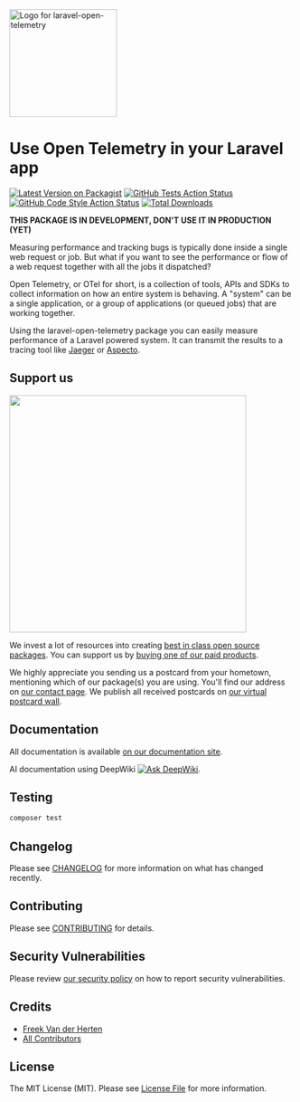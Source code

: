 <div align="left">
    <a href="https://spatie.be/open-source?utm_source=github&utm_medium=banner&utm_campaign=laravel-open-telemetry">
      <picture>
        <source media="(prefers-color-scheme: dark)" srcset="https://spatie.be/packages/header/laravel-open-telemetry/html/dark.webp">
        <img alt="Logo for laravel-open-telemetry" src="https://spatie.be/packages/header/laravel-open-telemetry/html/light.webp" height="190">
      </picture>
    </a>

<h1>Use Open Telemetry in your Laravel app</h1>

[![Latest Version on Packagist](https://img.shields.io/packagist/v/spatie/laravel-open-telemetry.svg?style=flat-square)](https://packagist.org/packages/spatie/laravel-open-telemetry)
[![GitHub Tests Action Status](https://img.shields.io/github/actions/workflow/status/spatie/laravel-open-telemetry/run-tests.yml?branch=main&label=Tests&style=flat-square)](https://github.com/spatie/laravel-open-telemetry/actions?query=workflow%3Arun-tests+branch%3Amain)
[![GitHub Code Style Action Status](https://img.shields.io/github/actions/workflow/status/spatie/laravel-open-telemetry/fix-php-code-style-issues.yml?branch=main&label=Code%20Style&style=flat-square)](https://github.com/spatie/laravel-open-telemetry/actions?query=workflow%3A"Fix+PHP+code+style+issues"+branch%3Amain)
[![Total Downloads](https://img.shields.io/packagist/dt/spatie/laravel-open-telemetry.svg?style=flat-square)](https://packagist.org/packages/spatie/laravel-open-telemetry)
    
</div>

**THIS PACKAGE IS IN DEVELOPMENT, DON'T USE IT IN PRODUCTION (YET)**

Measuring performance and tracking bugs is typically done inside a single web request or job. But what if you want to see the performance or flow of a web request together with all the jobs it dispatched?

Open Telemetry, or OTel for short, is a collection of tools, APIs and SDKs to collect information on how an entire system is behaving. A "system" can be a single application, or a group of applications (or queued jobs) that are working together.

Using the laravel-open-telemetry package you can easily measure performance of a Laravel powered system. It can transmit the results to a tracing tool like [Jaeger](https://www.jaegertracing.io) or [Aspecto](https://www.aspecto.io).

## Support us

[<img src="https://github-ads.s3.eu-central-1.amazonaws.com/laravel-open-telemetry.jpg?t=1" width="419px" />](https://spatie.be/github-ad-click/laravel-open-telemetry)

We invest a lot of resources into creating [best in class open source packages](https://spatie.be/open-source). You can support us by [buying one of our paid products](https://spatie.be/open-source/support-us).

We highly appreciate you sending us a postcard from your hometown, mentioning which of our package(s) you are using. You'll find our address on [our contact page](https://spatie.be/about-us). We publish all received postcards on [our virtual postcard wall](https://spatie.be/open-source/postcards).

## Documentation

All documentation is available [on our documentation site](https://spatie.be/docs/laravel-open-telemetry).

AI documentation using DeepWiki [![Ask DeepWiki](https://deepwiki.com/badge.svg)](https://deepwiki.com/spatie/laravel-open-telemetry).

## Testing

```bash
composer test
```

## Changelog

Please see [CHANGELOG](CHANGELOG.md) for more information on what has changed recently.

## Contributing

Please see [CONTRIBUTING](CONTRIBUTING.md) for details.

## Security Vulnerabilities

Please review [our security policy](../../security/policy) on how to report security vulnerabilities.

## Credits

- [Freek Van der Herten](https://github.com/freekmurze)
- [All Contributors](../../contributors)

## License

The MIT License (MIT). Please see [License File](LICENSE.md) for more information.
